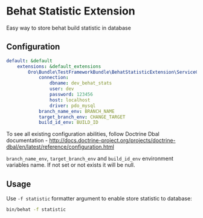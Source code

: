 # Behat Statistic Extension

Easy way to store behat build statistic in database

## Configuration

```yaml
default: &default
    extensions: &default_extensions
        Oro\Bundle\TestFrameworkBundle\BehatStatisticExtension\ServiceContainer\BehatStatisticExtension:
            connection:
                dbname: dev_behat_stats
                user: dev
                password: 123456
                host: localhost
                driver: pdo_mysql
            branch_name_env: BRANCH_NAME
            target_branch_env: CHANGE_TARGET
            build_id_env: BUILD_ID
```

To see all existing configuration abilities, follow Doctrine Dbal documentation -
http://docs.doctrine-project.org/projects/doctrine-dbal/en/latest/reference/configuration.html

```branch_name_env```, ```target_branch_env``` and ```build_id_env```
environment variables name. If not set or not exists it will be null.

## Usage

Use ```-f statistic``` formatter argument to enable store statistic to database:
```bash
bin/behat -f statistic
```
